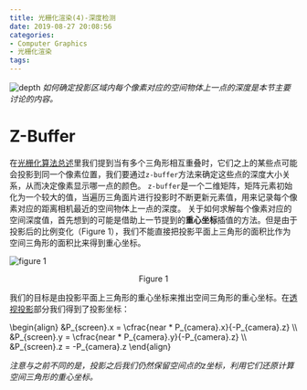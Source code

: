 ```yaml
---
title: 光栅化渲染(4)-深度检测
date: 2019-08-27 20:08:56
categories:
- Computer Graphics
- 光栅化渲染
tags:
---
```


![depth](/depth.png)
*如何确定投影区域内每个像素对应的空间物体上一点的深度是本节主要讨论的内容。*
# Z-Buffer
在[光栅化算法总述](https://ain-crad.github.io/2019/08/10/%E5%85%89%E6%A0%85%E5%8C%96%E6%B8%B2%E6%9F%93-1-%E7%AE%97%E6%B3%95%E6%80%BB%E8%BF%B0/#more)里我们提到当有多个三角形相互重叠时，它们之上的某些点可能会投影到同一个像素位置，我们要通过``z-buffer``方法来确定这些点的深度大小关系，从而决定像素显示哪一点的颜色。
``z-buffer``是一个二维矩阵，矩阵元素初始化为一个较大的值，当遍历三角面片进行投影时不断更新元素值，用来记录每个像素对应的距离相机最近的空间物体上一点的深度。
关于如何求解每个像素对应的空间深度值，首先想到的可能是借助上一节提到的**重心坐标**插值的方法。但是由于投影后的比例变化（Figure 1），我们不能直接把投影平面上三角形的面积比作为空间三角形的面积比来得到重心坐标。

![figure 1](/figure1.png)
<center>Figure 1</center>

我们的目标是由投影平面上三角形的重心坐标来推出空间三角形的重心坐标。在[透视投影](https://ain-crad.github.io/2019/08/11/%E5%85%89%E6%A0%85%E5%8C%96%E6%B8%B2%E6%9F%93-2-%E9%80%8F%E8%A7%86%E6%8A%95%E5%BD%B1/)部分我们得到了投影坐标：

\begin{align}
&P_{screen}.x = \cfrac{near * P_{camera}.x}{-P_{camera}.z} \\\\
&P_{screen}.y = \cfrac{near * P_{camera}.y}{-P_{camera}.z} \\\\
&P_{screen}.z = -P_{camera}.z
\end{align}

*注意与之前不同的是，投影之后我们仍然保留空间点的z坐标，利用它们还原计算空间三角形的重心坐标。*
　　